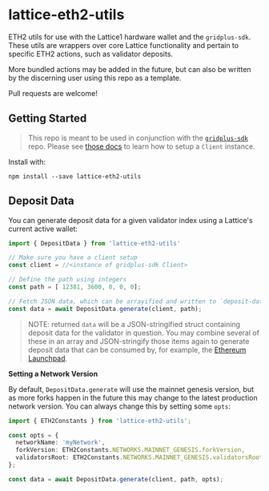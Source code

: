 # lattice-eth2-utils
ETH2 utils for use with the Lattice1 hardware wallet and the `gridplus-sdk`. These utils are wrappers over core Lattice functionality and pertain to specific ETH2 actions, such as validator deposits.

More bundled actions may be added in the future, but can also be written by the discerning user using this repo as a template.

Pull requests are welcome!

## Getting Started

> This repo is meant to be used in conjunction with the [`gridplus-sdk`](https://github.com/GridPlus/gridplus-sdk) repo. Please see [those docs](https://gridplus.github.io/gridplus-sdk/) to learn how to setup a `Client` instance.

Install with:

```
npm install --save lattice-eth2-utils
```

## Deposit Data

You can generate deposit data for a given validator index using a Lattice's current active wallet:

```ts
import { DepositData } from 'lattice-eth2-utils'

// Make sure you have a client setup
const client = //<instance of gridplus-sdk Client>

// Define the path using integers
const path = [ 12381, 3600, 0, 0, 0];

// Fetch JSON data, which can be arrayified and written to `deposit-data.json`
const data = await DepositData.generate(client, path);
```

> NOTE: returned `data` will be a JSON-stringified struct containing deposit data for the validator in question. You may combine several of these in an array and JSON-stringify those items again to generate deposit data that can be consumed by, for example, the [Ethereum Launchpad](https://launchpad.ethereum.org/en/).

**Setting a Network Version**

By default, `DepositData.generate` will use the mainnet genesis version, but as more forks happen in the future this may change to the latest production network version. You can always change this by setting some `opts`:

```ts
import { ETH2Constants } from 'lattice-eth2-utils';

const opts = {
  networkName: 'myNetwork',
  forkVersion: ETH2Constants.NETWORKS.MAINNET_GENESIS.forkVersion,
  validatorsRoot: ETH2Constants.NETWORKS.MAINNET_GENESIS.validatorsRoot,
};

const data = await DepositData.generate(client, path, opts);
```